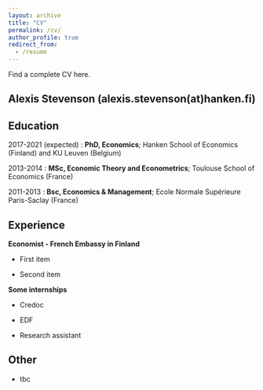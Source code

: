 ```yaml
---
layout: archive
title: "CV"
permalink: /cv/
author_profile: true
redirect_from:
  - /resume
---
```


<!-- {% include base_path %} -->

Find a complete CV here.

Alexis Stevenson (alexis.stevenson(at)hanken.fi)
------

Education
---------

2017-2021 (expected)
:   **PhD, Economics**; Hanken School of Economics (Finland) and KU Leuven (Belgium)

2013-2014
:   **MSc, Economic Theory and Econometrics**; Toulouse School of Economics (France)

2011-2013
:   **Bsc, Economics & Management**; Ecole Normale Supérieure Paris-Saclay (France)

Experience
----------

**Economist - French Embassy in Finland**


* First item

* Second item

**Some internships**

* Credoc

* EDF 

* Research assistant

Other
----------------------------------------

* tbc


<!---
Education
======
* B.S. in GitHub, GitHub University, 2012
* M.S. in Jekyll, GitHub University, 2014
* Ph.D in Version Control Theory, GitHub University, 2018 (expected)
--> 

<!---
Work experience
======
* Summer 2015: Research Assistant
  * Github University
  * Duties included: Tagging issues
  * Supervisor: Professor Git



<!---
* Fall 2015: Research Assistant
  * Github University
  * Duties included: Merging pull requests
  * Supervisor: Professor Hub


<!---
Skills
======
* Skill 1
* Skill 2
  * Sub-skill 2.1
  * Sub-skill 2.2
  * Sub-skill 2.3
* Skill 3

<!---
Publications
======
  <ul>{% for post in site.publications %}
    {% include archive-single-cv.html %}
  {% endfor %}</ul>

<!---  
Talks
======
  <ul>{% for post in site.talks %}
    {% include archive-single-talk-cv.html %}
  {% endfor %}</ul>

<!---  
Teaching
======
  <ul>{% for post in site.teaching %}
    {% include archive-single-cv.html %}
  {% endfor %}</ul>
 
<!--- 
Service and leadership
======
* Currently signed in to 43 different slack teams

--> 
